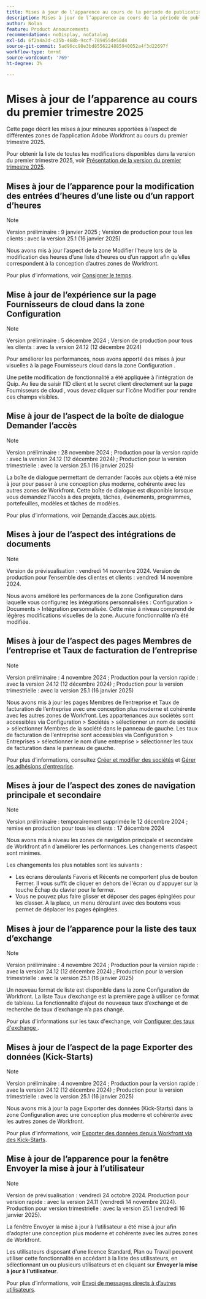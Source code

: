 ```yaml
---
title: Mises à jour de l’apparence au cours de la période de publication du premier trimestre 2025
description: Mises à jour de l’apparence au cours de la période de publication du premier trimestre 2025
author: Nolan
feature: Product Announcements
recommendations: noDisplay, noCatalog
exl-id: 6f2a4a3d-c35b-468b-9ccf-789455de50d4
source-git-commit: 5ad96cc98e3bd8556224885940052a4f3d22697f
workflow-type: tm+mt
source-wordcount: '769'
ht-degree: 3%

---
```


# Mises à jour de l’apparence au cours du premier trimestre 2025

Cette page décrit les mises à jour mineures apportées à l’aspect de différentes zones de l’application Adobe Workfront au cours du premier trimestre 2025.

Pour obtenir la liste de toutes les modifications disponibles dans la version du premier trimestre 2025, voir [Présentation de la version du premier trimestre 2025](/help/quicksilver/product-announcements/product-releases/25-q1-release-activity/25-q1-release-overview.md).


## Mises à jour de l’apparence pour la modification des entrées d’heures d’une liste ou d’un rapport d’heures

>[!NOTE]
>
>Version préliminaire : 9 janvier 2025 ; Version de production pour tous les clients : avec la version 25.1 (16 janvier 2025)

Nous avons mis à jour l’aspect de la zone Modifier l’heure lors de la modification des heures d’une liste d’heures ou d’un rapport afin qu’elles correspondent à la conception d’autres zones de Workfront.

Pour plus d’informations, voir [Consigner le temps](/help/quicksilver/timesheets/create-and-manage-timesheets/log-time.md).



## Mise à jour de l’expérience sur la page Fournisseurs de cloud dans la zone Configuration

>[!NOTE]
>
>Version préliminaire : 5 décembre 2024 ; Version de production pour tous les clients : avec la version 24.12 (12 décembre 2024)

Pour améliorer les performances, nous avons apporté des mises à jour visuelles à la page Fournisseurs cloud dans la zone Configuration .

Une petite modification de fonctionnalité a été appliquée à l’intégration de Quip. Au lieu de saisir l’ID client et le secret client directement sur la page Fournisseurs de cloud , vous devez cliquer sur l’icône Modifier pour rendre ces champs visibles.

## Mise à jour de l’aspect de la boîte de dialogue Demander l’accès

>[!NOTE]
>
>Version préliminaire : 28 novembre 2024 ; Production pour la version rapide : avec la version 24.12 (12 décembre 2024) ; Production pour la version trimestrielle : avec la version 25.1 (16 janvier 2025)

La boîte de dialogue permettant de demander l’accès aux objets a été mise à jour pour passer à une conception plus moderne, cohérente avec les autres zones de Workfront. Cette boîte de dialogue est disponible lorsque vous demandez l&#39;accès à des projets, tâches, événements, programmes, portefeuilles, modèles et tâches de modèles.

Pour plus d’informations, voir [Demande d’accès aux objets](/help/quicksilver/workfront-basics/grant-and-request-access-to-objects/request-access.md).

## Mises à jour de l’aspect des intégrations de documents

>[!NOTE]
>
>Version de prévisualisation : vendredi 14 novembre 2024. Version de production pour l’ensemble des clientes et clients : vendredi 14 novembre 2024.

Nous avons amélioré les performances de la zone Configuration dans laquelle vous configurez les intégrations personnalisées : Configuration > Documents > Intégration personnalisée. Cette mise à niveau comprend de légères modifications visuelles de la zone. Aucune fonctionnalité n’a été modifiée.

## Mises à jour de l’aspect des pages Membres de l’entreprise et Taux de facturation de l’entreprise

>[!NOTE]
>
>Version préliminaire : 4 novembre 2024 ; Production pour la version rapide : avec la version 24.12 (12 décembre 2024) ; Production pour la version trimestrielle : avec la version 25.1 (16 janvier 2025)

Nous avons mis à jour les pages Membres de l’entreprise et Taux de facturation de l’entreprise avec une conception plus moderne et cohérente avec les autres zones de Workfront. Les appartenances aux sociétés sont accessibles via Configuration > Sociétés > sélectionner un nom de société > sélectionner Membres de la société dans le panneau de gauche. Les taux de facturation de l’entreprise sont accessibles via Configuration > Entreprises > sélectionner le nom d’une entreprise > sélectionner les taux de facturation dans le panneau de gauche.

Pour plus d’informations, consultez [Créer et modifier des sociétés](/help/quicksilver/administration-and-setup/set-up-workfront/organizational-setup/create-and-edit-companies.md) et [Gérer les adhésions d’entreprise](/help/quicksilver/administration-and-setup/set-up-workfront/organizational-setup/manage-company-memberships.md).

## Mises à jour de l’aspect des zones de navigation principale et secondaire

>[!NOTE]
>
>Version préliminaire : temporairement supprimée le 12 décembre 2024 ; remise en production pour tous les clients : 17 décembre 2024

Nous avons mis à niveau les zones de navigation principale et secondaire de Workfront afin d’améliorer les performances. Les changements d’aspect sont minimes.

Les changements les plus notables sont les suivants :

* Les écrans déroulants Favoris et Récents ne comportent plus de bouton Fermer. Il vous suffit de cliquer en dehors de l&#39;écran ou d&#39;appuyer sur la touche Échap du clavier pour le fermer.
* Vous ne pouvez plus faire glisser et déposer des pages épinglées pour les classer. À la place, un menu déroulant avec des boutons vous permet de déplacer les pages épinglées.

## Mises à jour de l’apparence pour la liste des taux d’exchange

>[!NOTE]
>
>Version préliminaire : 4 novembre 2024 ; Production pour la version rapide : avec la version 24.12 (12 décembre 2024) ; Production pour la version trimestrielle : avec la version 25.1 (16 janvier 2025)

Un nouveau format de liste est disponible dans la zone Configuration de Workfront. La liste Taux d’exchange est la première page à utiliser ce format de tableau. La fonctionnalité d’ajout de nouveaux taux d’exchange et de recherche de taux d’exchange n’a pas changé.

Pour plus d&#39;informations sur les taux d&#39;exchange, voir [Configurer des taux d&#39;exchange ](/help/quicksilver/administration-and-setup/manage-workfront/exchange-rates/set-up-exchange-rates.md).

## Mises à jour de l’aspect de la page Exporter des données (Kick-Starts)

>[!NOTE]
>
>Version préliminaire : 4 novembre 2024 ; Production pour la version rapide : avec la version 24.12 (12 décembre 2024) ; Production pour la version trimestrielle : avec la version 25.1 (16 janvier 2025)

Nous avons mis à jour la page Exporter des données (Kick-Starts) dans la zone Configuration avec une conception plus moderne et cohérente avec les autres zones de Workfront.

Pour plus d’informations, voir [Exporter des données depuis Workfront via des Kick-Starts](/help/quicksilver/administration-and-setup/manage-workfront/using-kick-starts/export-data-from-wf-via-kick-starts.md).

## Mise à jour de l’apparence pour la fenêtre Envoyer la mise à jour à l’utilisateur

>[!NOTE]
>
>Version de prévisualisation : vendredi 24 octobre 2024. Production pour version rapide : avec la version 24.11 (vendredi 14 novembre 2024). Production pour version trimestrielle : avec la version 25.1 (vendredi 16 janvier 2025).

La fenêtre Envoyer la mise à jour à l’utilisateur a été mise à jour afin d’adopter une conception plus moderne et cohérente avec les autres zones de Workfront.

Les utilisateurs disposant d&#39;une licence Standard, Plan ou Travail peuvent utiliser cette fonctionnalité en accédant à la liste des utilisateurs, en sélectionnant un ou plusieurs utilisateurs et en cliquant sur **Envoyer la mise à jour à l&#39;utilisateur**.

Pour plus d’informations, voir [Envoi de messages directs à d’autres utilisateurs](/help/quicksilver/people-teams-and-groups/work-directly-with-others/send-direct-messages-to-other-users.md).
